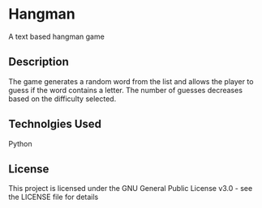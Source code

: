 # Hangman
A text based hangman game

## Description
The game generates a random word from the list and allows the player to guess if the word contains a letter. The number of guesses decreases based on the difficulty selected.

## Technolgies Used
Python

## License
This project is licensed under the GNU General Public License v3.0 - see the LICENSE file for details
